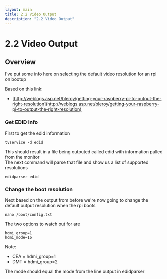 ```yaml
---
layout: main
title: 2.2 Video Output
description: "2.2 Video Output"
---
```


# 2.2 Video Output

## Overview

I've put some info here on selecting the default video resolution for an rpi on bootup

Based on this link:

* [http://weblogs.asp.net/bleroy/getting-your-raspberry-pi-to-output-the-right-resolution](http://weblogs.asp.net/bleroy/getting-your-raspberry-pi-to-output-the-right-resolution)

### Get EDID Info

First to get the edid information

    tvservice -d edid

This should result in a file being outputed called edid with information pulled from the monitor <br />
The next command will parse that file and show us a list of supported resolutions

    edidparser edid

### Change the boot resolution

Next based on the output from before we're now going to change the default output resolution when the rpi boots

    nano /boot/config.txt

The two options to watch out for are

    hdmi_group=1
    hdmi_mode=16

Note:

* CEA = hdmi_group=1
* DMT = hdmi_group=2

The mode should equal the mode from the line output in edidparser
